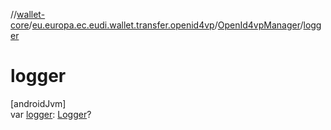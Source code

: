 //[wallet-core](../../../index.md)/[eu.europa.ec.eudi.wallet.transfer.openid4vp](../index.md)/[OpenId4vpManager](index.md)/[logger](logger.md)

# logger

[androidJvm]\
var [logger](logger.md): [Logger](../../eu.europa.ec.eudi.wallet.logging/-logger/index.md)?
